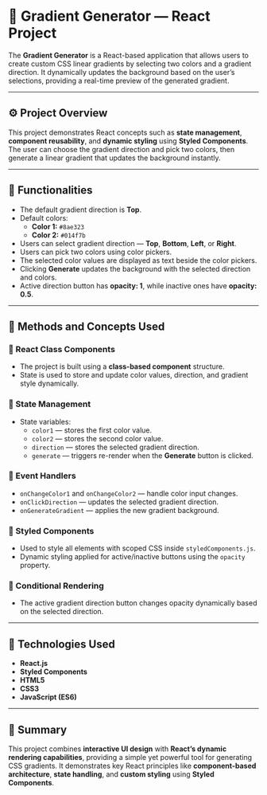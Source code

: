 # 🎨 Gradient Generator — React Project

The **Gradient Generator** is a React-based application that allows users to create custom CSS linear gradients by selecting two colors and a gradient direction. It dynamically updates the background based on the user’s selections, providing a real-time preview of the generated gradient.

---

## ⚙️ Project Overview

This project demonstrates React concepts such as **state management**, **component reusability**, and **dynamic styling** using **Styled Components**.  
The user can choose the gradient direction and pick two colors, then generate a linear gradient that updates the background instantly.

---

## 🧩 Functionalities

- The default gradient direction is **Top**.  
- Default colors:  
  - **Color 1:** `#8ae323`  
  - **Color 2:** `#014f7b`  
- Users can select gradient direction — **Top**, **Bottom**, **Left**, or **Right**.  
- Users can pick two colors using color pickers.  
- The selected color values are displayed as text beside the color pickers.  
- Clicking **Generate** updates the background with the selected direction and colors.  
- Active direction button has **opacity: 1**, while inactive ones have **opacity: 0.5**.

---

## 🧠 Methods and Concepts Used

### 🔹 React Class Components
- The project is built using a **class-based component** structure.  
- State is used to store and update color values, direction, and gradient style dynamically.

### 🔹 State Management
- State variables:
  - `color1` — stores the first color value.
  - `color2` — stores the second color value.
  - `direction` — stores the selected gradient direction.
  - `generate` — triggers re-render when the **Generate** button is clicked.

### 🔹 Event Handlers
- `onChangeColor1` and `onChangeColor2` — handle color input changes.  
- `onClickDirection` — updates the selected gradient direction.  
- `onGenerateGradient` — applies the new gradient background.

### 🔹 Styled Components
- Used to style all elements with scoped CSS inside `styledComponents.js`.  
- Dynamic styling applied for active/inactive buttons using the `opacity` property.

### 🔹 Conditional Rendering
- The active gradient direction button changes opacity dynamically based on the selected direction.

---

## 🧰 Technologies Used

- **React.js**
- **Styled Components**
- **HTML5**
- **CSS3**
- **JavaScript (ES6)**

---

## 📜 Summary

This project combines **interactive UI design** with **React’s dynamic rendering capabilities**, providing a simple yet powerful tool for generating CSS gradients. It demonstrates key React principles like **component-based architecture**, **state handling**, and **custom styling** using **Styled Components**.
